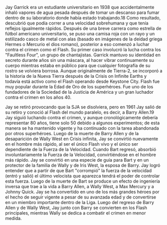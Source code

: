 Jay Garrick era un estudiante universitario en 1938 que accidentalmente inhaló vapores de agua pesada después de tomar un descanso para fumar dentro de su laboratorio donde había estado trabajando.18​ Como resultado, descubrió que podía correr a una velocidad sobrehumana y que tenía reflejos igualmente rápidos. Después de una breve carrera como estrella de fútbol americano universitario, se puso una camisa roja con un rayo y un estilizado casco de metal con alas (basado en imágenes de la deidad griega Hermes o Mercurio el dios romano), posterior a eso comenzó a luchar contra el crimen como el Flash. Su primer caso involucró la lucha contra los "Faultless Four", un grupo de chantajistas. Garrick mantuvo su identidad en secreto durante años sin una máscara, al hacer vibrar continuamente su cuerpo mientras estaba en público para que cualquier fotografía de su rostro se volviera borrosa. Aunque originalmente de Tierra-2, se incorporó a la historia de la Nueva Tierra después de la Crisis on Infinite Earths y todavía está activo como el Flash operando desde Keystone City. Flash fue muy popular durante la Edad de Oro de los superhéroes. Fue uno de los fundadores de la Sociedad de la Justicia de América y un gran luchador contra el crimen en los años 40.

Jay se retiró provocando que la SJA se disolviera, pero en 1961 Jay salió de su retiro y conoció al Flash del mundo paralelo, es decir, a Barry Allen.19​ Jay siguió luchando contra el crimen, y aunque cronológicamente debería representar 80 años, tiene solo 50 debido a algunos experimentos; de esta manera se ha mantenido vigente y ha continuado con la tarea abandonada por otros superhéroes. Luego de la muerte de Barry Allen y de la desaparición de Wally West en Crisis infinita, Jay se convirtió nuevamente en el hombre más rápido, al ser el único Flash vivo y el único ser dependiente de la Fuerza de la Velocidad. Cuando Bart regresó, absorbió involuntariamente la Fuerza de la Velocidad, convirtiéndose en el hombre más rápido. Jay se convirtió en una especie de guía para Bart y en un protector de la familia de Wally y de Iris West, la esposa de Barry. Jay logró entender que a partir de que Bart "corrompió" la fuerza de la velocidad (entró y salió) el último velocista que aparezca tendrá el poder de controlar esta fuerza. Luego de la muerte de Bart se produce un efecto de ingeniería inversa que trae a la vida a Barry Allen, a Wally West, a Max Mercury y a Johnny Quick. Jay se ha convertido en uno de los más grandes héroes por el hecho de seguir vigente a pesar de su avanzada edad y de convertirse en un miembro importante dentro de la Liga. Luego del regreso de Barry Allen y de Wally West, Jay junto con Barry se convierten en los Flash principales, mientras Wally se dedica a combatir el crimen en menor medida.
